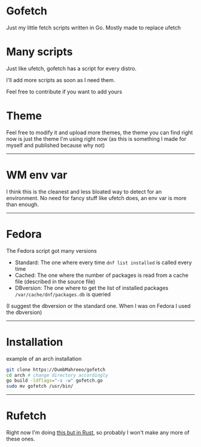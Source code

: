 # Gofetch
Just my little fetch scripts written in Go. Mostly made to replace ufetch

# Many scripts
Just like ufetch, gofetch has a script for every distro.

I'll add more scripts as soon as I need them.

Feel free to contribute if you want to add yours

# Theme
Feel free to modify it and upload more themes, the theme you can find right now is just the theme I'm using right now (as this is something I made for myself and published because why not)

---

# WM env var
I think this is the cleanest and less bloated way to detect for an environment. No need for fancy stuff like ufetch does, an env var is more than enough.

---

# Fedora
The Fedora script got many versions

* Standard: The one where every time `dnf list installed` is called every time
* Cached: The one where the number of packages is read from a cache file (described in the source file)
* DBversion: The one where to get the list of installed packages `/var/cache/dnf/packages.db` is queried

(I suggest the dbversion or the standard one. When I was on Fedora I used the dbversion)

---

# Installation

example of an arch installation

```bash
git clone https://DumbMahreeo/gofetch
cd arch # change directory accordingly
go build -ldflags="-s -w" gofetch.go
sudo mv gofetch /usr/bin/
```

---

# Rufetch
Right now I'm doing [this but in Rust](https://github.com/DumbMahreeo/rufetch), so probably I won't make any more of these ones.
